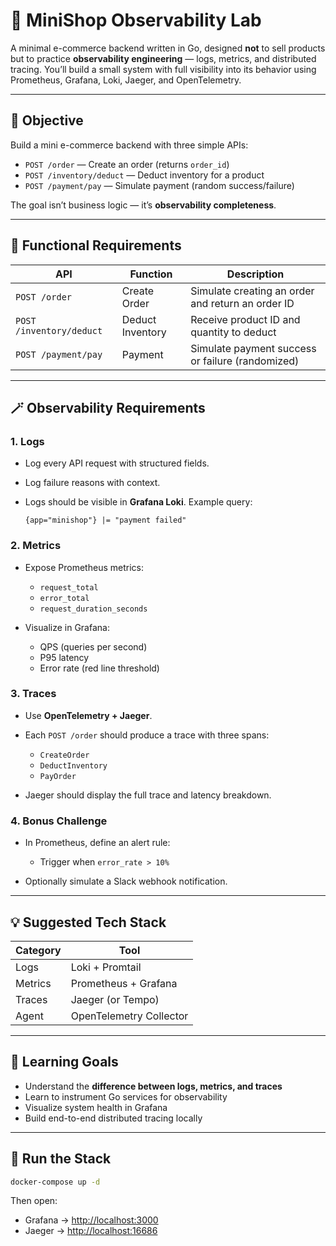 
# 🧠 MiniShop Observability Lab

A minimal e-commerce backend written in Go, designed **not** to sell products but to practice **observability engineering** — logs, metrics, and distributed tracing.
You’ll build a small system with full visibility into its behavior using Prometheus, Grafana, Loki, Jaeger, and OpenTelemetry.

---

## 🎯 Objective

Build a mini e-commerce backend with three simple APIs:

* `POST /order` — Create an order (returns `order_id`)
* `POST /inventory/deduct` — Deduct inventory for a product
* `POST /payment/pay` — Simulate payment (random success/failure)

The goal isn’t business logic — it’s **observability completeness**.

---

## 🧩 Functional Requirements

| API                      | Function         | Description                                       |
| ------------------------ | ---------------- | ------------------------------------------------- |
| `POST /order`            | Create Order     | Simulate creating an order and return an order ID |
| `POST /inventory/deduct` | Deduct Inventory | Receive product ID and quantity to deduct         |
| `POST /payment/pay`      | Payment          | Simulate payment success or failure (randomized)  |

---

## 🪄 Observability Requirements

### **1. Logs**

* Log every API request with structured fields.
* Log failure reasons with context.
* Logs should be visible in **Grafana Loki**.
  Example query:

  ```
  {app="minishop"} |= "payment failed"
  ```

### **2. Metrics**

* Expose Prometheus metrics:

  * `request_total`
  * `error_total`
  * `request_duration_seconds`
* Visualize in Grafana:

  * QPS (queries per second)
  * P95 latency
  * Error rate (red line threshold)

### **3. Traces**

* Use **OpenTelemetry + Jaeger**.
* Each `POST /order` should produce a trace with three spans:

  * `CreateOrder`
  * `DeductInventory`
  * `PayOrder`
* Jaeger should display the full trace and latency breakdown.

### **4. Bonus Challenge**

* In Prometheus, define an alert rule:

  * Trigger when `error_rate > 10%`
* Optionally simulate a Slack webhook notification.

---

## 💡 Suggested Tech Stack

| Category | Tool                    |
| -------- | ----------------------- |
| Logs     | Loki + Promtail         |
| Metrics  | Prometheus + Grafana    |
| Traces   | Jaeger (or Tempo)       |
| Agent    | OpenTelemetry Collector |

---

## 🧠 Learning Goals

* Understand the **difference between logs, metrics, and traces**
* Learn to instrument Go services for observability
* Visualize system health in Grafana
* Build end-to-end distributed tracing locally

---

## 🐳 Run the Stack

```bash
docker-compose up -d
```

Then open:

* Grafana → [http://localhost:3000](http://localhost:3000)
* Jaeger → [http://localhost:16686](http://localhost:16686)
